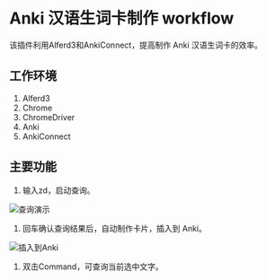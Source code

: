 #  Anki 汉语生词卡制作 workflow

该插件利用Alferd3和AnkiConnect，提高制作 Anki 汉语生词卡的效率。

## 工作环境

1. Alferd3
1. Chrome
1. ChromeDriver
1. Anki
1. AnkiConnect

## 主要功能

1. 输入zd，启动查询。

![查询演示](http://img.cdn.zenmexuexi.com/1558611698.gif?imageMogr2/thumbnail/!100p)

1. 回车确认查询结果后，自动制作卡片，插入到 Anki。

![插入到Anki](http://img.cdn.zenmexuexi.com/1558611791.gif?imageMogr2/thumbnail/!100p)


1. 双击Command，可查询当前选中文字。